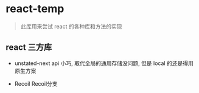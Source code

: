 # react-temp

> 此库用来尝试 react 的各种库和方法的实现


## react 三方库

- unstated-next  api 小巧, 取代全局的通用存储没问题,  但是 local 的还是得用原生方案

- Recoil  Recoil分支
